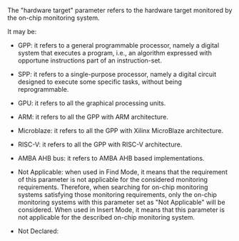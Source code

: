 The "hardware target" parameter refers to the hardware target monitored by the on-chip monitoring system. 

It may be:
- GPP: it refers to a general programmable processor, namely a digital system that executes a program, i.e., an algorithm expressed with opportune instructions part of an instruction-set. 

- SPP:  it refers to a single-purpose processor, namely a digital circuit designed to execute some specific tasks, without being reprogrammable.

- GPU: it refers to all the graphical processing units.
- ARM: it refers to all the GPP with ARM architecture.
- Microblaze: it refers to all the GPP with Xilinx MicroBlaze architecture.
- RISC-V: it refers to all the GPP with RISC-V architecture.
- AMBA AHB bus: it refers to AMBA AHB based implementations.
- Not Applicable: when used in Find Mode, it means that the requirement of this parameter is not applicable for the considered monitoring requirements. Therefore, when searching for on-chip monitoring systems satisfying those monitoring requirements, only the on-chip monitoring systems with this parameter set as "Not Applicable" will be considered. When used in Insert Mode, it means that this parameter is not applicable for the described on-chip monitoring system.
- Not Declared: 
